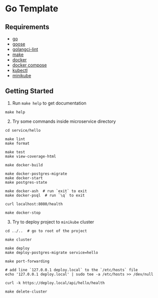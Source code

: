 # Go Template

## Requirements

- [go](https://go.dev/doc/install)
- [goose](https://github.com/pressly/goose)
- [golangci-lint](https://golangci-lint.run/welcome/install/#local-installation)
- [make](https://www.gnu.org/software/make/)
- [docker](https://docs.docker.com/get-started/get-docker/)
- [docker compose](https://docs.docker.com/compose/install/)
- [kubectl](https://kubernetes.io/docs/tasks/tools/)
- [minikube](https://kubernetes.io/ru/docs/tasks/tools/install-minikube/)

## Getting Started

1. Run `make help` to get documentation

```shell
make help
```

2. Try some commands inside microservice directory

```shell
cd service/hello

make lint
make format

make test
make view-coverage-html

make docker-build

make docker-postgres-migrate
make docker-start
make postgres-state

make docker-ash  # run `exit` to exit
make docker-psql  # run `\q` to exit

curl localhost:8080/health

make docker-stop
```

3. Try to deploy project to `minikube` cluster

```shell
cd ../..  # go to root of the project

make cluster

make deploy
make deploy-postgres-migrate service=hello

make port-forwarding

# add line `127.0.0.1 deploy.local` to the `/etc/hosts` file
echo '127.0.0.1 deploy.local' | sudo tee -a /etc/hosts >> /dev/null

curl -k https://deploy.local/api/hello/health

make delete-cluster
```
